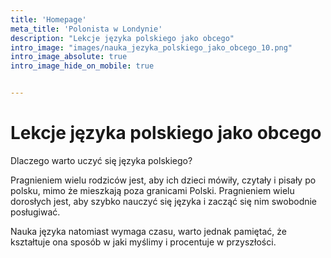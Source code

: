 ```yaml
---
title: 'Homepage'
meta_title: 'Polonista w Londynie'
description: "Lekcje języka polskiego jako obcego"
intro_image: "images/nauka_jezyka_polskiego_jako_obcego_10.png"
intro_image_absolute: true
intro_image_hide_on_mobile: true


---
```


# Lekcje języka polskiego jako obcego

Dlaczego warto uczyć się języka polskiego?

Pragnieniem wielu rodziców jest, aby ich dzieci mówiły, czytały i pisały po
polsku, mimo że mieszkają poza granicami Polski.  Pragnieniem wielu dorosłych
jest, aby szybko nauczyć się języka i zacząć się nim swobodnie posługiwać.

Nauka języka natomiast wymaga czasu, warto jednak pamiętać, że kształtuje ona
sposób w jaki myślimy i procentuje w przyszłości.


